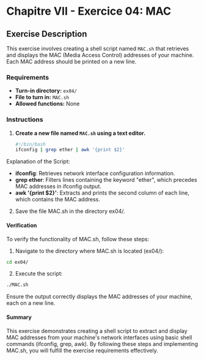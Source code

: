 # Chapitre VII - Exercice 04: MAC

## Exercise Description

This exercise involves creating a shell script named `MAC.sh` that retrieves and displays the MAC (Media Access Control) addresses of your machine. Each MAC address should be printed on a new line.

### Requirements

- **Turn-in directory:** `ex04/`
- **File to turn in:** `MAC.sh`
- **Allowed functions:** None

### Instructions

1. **Create a new file named `MAC.sh` using a text editor.**
   
   ```sh
   #!/bin/bash
   ifconfig | grep ether | awk '{print $2}'
    ```
Explanation of the Script:

- **ifconfig**: Retrieves network interface configuration information.
- **grep ether**: Filters lines containing the keyword "ether", which precedes MAC addresses in ifconfig output.
- **awk '{print $2}'**: Extracts and prints the second column of each line, which contains the MAC address.
2. Save the file MAC.sh in the directory ex04/.
#### Verification
To verify the functionality of MAC.sh, follow these steps:
1. Navigate to the directory where MAC.sh is located (ex04/):
```sh
cd ex04/
```
2. Execute the script:
```sh
./MAC.sh
```
Ensure the output correctly displays the MAC addresses of your machine, each on a new line.
#### Summary
This exercise demonstrates creating a shell script to extract and display MAC addresses from your machine's network interfaces using basic shell commands (ifconfig, grep, awk). By following these steps and implementing MAC.sh, you will fulfill the exercise requirements effectively.
